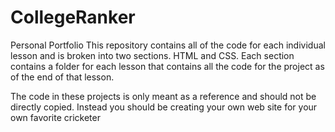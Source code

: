 # CollegeRanker
Personal Portfolio 
This repository contains all of the code for each individual lesson and is broken into two sections. HTML and CSS. 
Each section contains a folder for each lesson that contains all the code for the project as of the end of that lesson.

The code in these projects is only meant as a reference and should not be directly copied. 
Instead you should be creating your own web site for your own favorite cricketer
